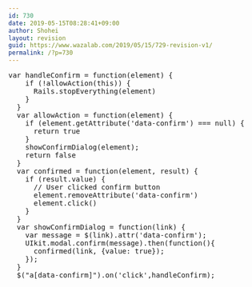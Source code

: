 ```yaml
---
id: 730
date: 2019-05-15T08:28:41+09:00
author: Shohei
layout: revision
guid: https://www.wazalab.com/2019/05/15/729-revision-v1/
permalink: /?p=730
---
```



 
<pre class="lang:js decode:true " >var handleConfirm = function(element) {
    if (!allowAction(this)) {
      Rails.stopEverything(element)
    }   
  }
  var allowAction = function(element) {
    if (element.getAttribute('data-confirm') === null) {
      return true
    }   
    showConfirmDialog(element);
    return false
  }
  var confirmed = function(element, result) {
    if (result.value) {
      // User clicked confirm button
      element.removeAttribute('data-confirm')
      element.click()
    }   
  }
  var showConfirmDialog = function(link) {
    var message = $(link).attr('data-confirm');
    UIkit.modal.confirm(message).then(function(){
      confirmed(link, {value: true});
    }); 
  }
  $("a[data-confirm]").on('click',handleConfirm);</pre> 
